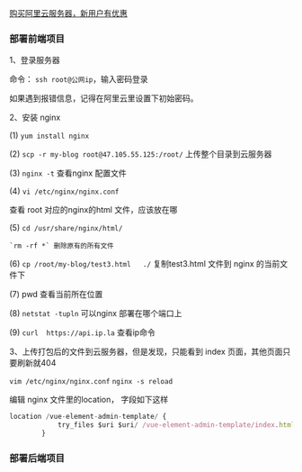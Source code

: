 [购买阿里云服务器，新用户有优惠](https://www.aliyun.com/minisite/goods?userCode=8gjzcw5w&share_source=copy_link)

### 部署前端项目

1、登录服务器

命令： `ssh root@公网ip`，输入密码登录

如果遇到报错信息，记得在阿里云里设置下初始密码。

2、安装 nginx

(1) `yum install nginx`

(2) `scp -r my-blog root@47.105.55.125:/root/`  上传整个目录到云服务器

(3) `nginx -t`  查看nginx 配置文件

(4) `vi /etc/nginx/nginx.conf`

查看 root 对应的nginx的html 文件，应该放在哪

(5) `cd /usr/share/nginx/html/ `  
    
    `rm -rf *` 删除原有的所有文件

(6) `cp /root/my-blog/test3.html   ./`  复制test3.html 文件到 nginx 的当前文件下

(7) pwd 查看当前所在位置

(8) `netstat -tupln`  可以nginx 部署在哪个端口上

(9) `curl  https://api.ip.la` 查看ip命令

3、上传打包后的文件到云服务器，但是发现，只能看到 index 页面，其他页面只要刷新就404

`vim /etc/nginx/nginx.conf`
`nginx -s reload`

编辑 nginx 文件里的location， 字段如下这样

```js
location /vue-element-admin-template/ {
            try_files $uri $uri/ /vue-element-admin-template/index.html;
        }
```

### 部署后端项目









